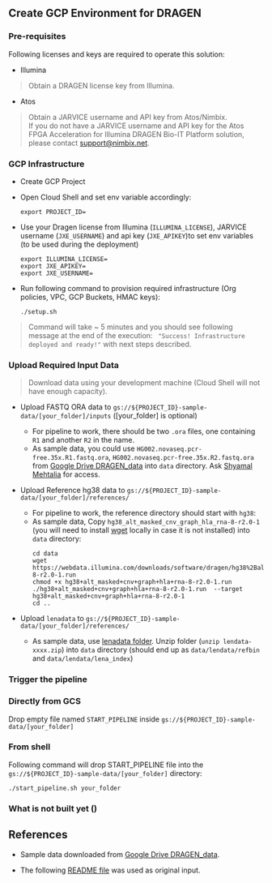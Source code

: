 ## Create GCP Environment for DRAGEN


### Pre-requisites

Following licenses and keys are required to operate this solution:
* Illumina 
> Obtain a DRAGEN license key from Illumina.  
* Atos
> Obtain a JARVICE username and API key from  Atos/Nimbix.  
> If you do not have a JARVICE username and API key for the Atos FPGA Acceleration for Illumina DRAGEN Bio-IT Platform solution, please contact support@nimbix.net.

### GCP Infrastructure

* Create GCP Project
* Open Cloud Shell and set env variable accordingly:
  ```shell
  export PROJECT_ID=
  ```

* Use your Dragen license from Illumina (`ILLUMINA_LICENSE`), JARVICE username (`JXE_USERNAME`) and api key (`JXE_APIKEY`)to set env variables (to be used during the deployment)
  ```shell
  export ILLUMINA_LICENSE=
  export JXE_APIKEY=
  export JXE_USERNAME=
  ```
* Run following command to provision required infrastructure (Org policies, VPC, GCP Buckets, HMAC keys):
  ```shell
  ./setup.sh
  ```
> Command will take ~ 5 minutes and you should see following message at the end of the execution: ` "Success! Infrastructure deployed and ready!"` with next steps described.
 

### Upload Required Input Data

> Download data using your development machine (Cloud Shell will not have enough capacity). 

* Upload FASTQ ORA data to `gs://${PROJECT_ID}-sample-data/[your_folder]/inputs` ([your_folder] is optional)
  * For pipeline to work, there should be two `.ora` files, one containing `R1` and another `R2` in the name.
  * As sample data, you could use `HG002.novaseq.pcr-free.35x.R1.fastq.ora`, `HG002.novaseq.pcr-free.35x.R2.fastq.ora` from [Google Drive DRAGEN_data](https://drive.google.com/corp/drive/folders/16qFUVK-QNGtiNnr4yO-JCZnBNHvrGC11) into `data` directory. Ask [Shyamal Mehtalia](mailto:smehtalia@illumina.com) for access. 


* Upload Reference hg38 data to `gs://${PROJECT_ID}-sample-data/[your_folder]/references/`
  * For pipeline to work, the reference directory should start with `hg38`:
  * As sample data, Copy `hg38_alt_masked_cnv_graph_hla_rna-8-r2.0-1` (you will need to install [wget](https://www.gnu.org/software/wget/) locally in case it is not installed) into `data` directory:
    ```shell
    cd data
    wget https://webdata.illumina.com/downloads/software/dragen/hg38%2Balt_masked%2Bcnv%2Bgraph%2Bhla%2Brna-8-r2.0-1.run
    chmod +x hg38+alt_masked+cnv+graph+hla+rna-8-r2.0-1.run
    ./hg38+alt_masked+cnv+graph+hla+rna-8-r2.0-1.run  --target hg38+alt_masked+cnv+graph+hla+rna-8-r2.0-1
    cd ..
    ```
* Upload `lenadata` to `gs://${PROJECT_ID}-sample-data/[your_folder]/references/`
  * As sample data, use [lenadata folder](https://drive.google.com/corp/drive/folders/1pOFmVh8YwsH1W9e8En7jxzEYF_0O2rmr). Unzip folder (`unzip lendata-xxxx.zip`) into `data` directory (should end up as `data/lendata/refbin` and `data/lendata/lena_index`)
  

### Trigger the pipeline

### Directly from GCS
Drop empty file named `START_PIPELINE` inside `gs://${PROJECT_ID}-sample-data/[your_folder]`

### From shell 
Following command will drop START_PIPELINE file into the `gs://${PROJECT_ID}-sample-data/[your_folder]` directory:
```shell
./start_pipeline.sh your_folder
```

### What is not built yet ()
## References
* Sample data downloaded from  [Google Drive DRAGEN_data](https://drive.google.com/corp/drive/folders/1nwewtQCu2KarG-zw_pv4XZhwS8XOc2lo).

* The following [README file](https://docs.google.com/document/d/1Uawxi4UrY_jjsD6Mp-n1o-_gMUB6eSMA5vIWdhVHS3U/edit#heading=h.z1g5ff2ylnea) was used as original input. 

